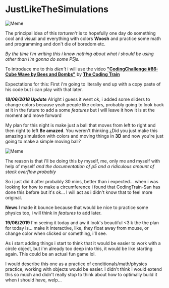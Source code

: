 # JustLikeTheSimulations

![Meme](https://i.ytimg.com/vi/gbkxa_stttY/maxresdefault.jpg)

The principal idea of this _torturen't_ is to hopefully one day do something cool
and visual and everything with colors **Woosh** and practice some math and programming
and don't die of boredom etc. 

*By the time i'm writing this i know nothing about what i should be using other than*
*i'm gonna do some P5js.*

To introduce me to this _dien't_ i will use the video 
[**"CodingChallenge #86: Cube Wave by Bees and Bombs"**](https://www.youtube.com/watch?v=H81Tdrmz2LA) by [**The Coding Train**](https://www.youtube.com/channel/UCvjgXvBlbQiydffZU7m1_aw)

Expectations for this: First i'm going to literally end up with a copy paste of his code
but i can play with that later.

_**18/06/2018 Update**_
Alright i guess it went ok, i added some sliders to change colors because yeah people like colors, probably going to look back at it in the future to add a some *features* but i will leave it how it is at the moment and move forward

My plan for this night is make just a ball that moves from left to right and then right to left **Be amazed**. You weren't thinking ¿Did you just make this amazing simulation with colors and moving things in **3D** and now you're just going to make a simple moving ball?

![Meme](https://i.kym-cdn.com/entries/icons/facebook/000/028/596/dsmGaKWMeHXe9QuJtq_ys30PNfTGnMsRuHuo_MUzGCg.jpg)

The reason is that i'll be doing this by myself, me, only me and myself with help of myself *and the documentation of p5 and a ridiculous amount of stack overflow probably*

So i just did it after probably 30 mins, better than i expected... when i was looking for how to make a circumference i found that CodingTrain-San has done this before but it's ok... I will act as i didn't know that to feel more original.

**News** I made it bounce because that would be nice to practice some physics too, i will think in *features* to add later.

**19/06/2019**
I'm seeing it today and aw it look's beautiful <3
k the the plan for today is... make it interactive, like, they float away from mouse, or change color when clicked or something, i'll see.

As i start adding things i start to think that it would be easier to work with a circle object, but i'm already too deep into this, it would be like starting again. This could be an actual fun game lol.

I would describe this one as a practice of conditionals/math/physics practice, working with objects would be easier. I didn't think i would extend this so much and didn't really stop to think about how to optimally build it when i should have, welp...
